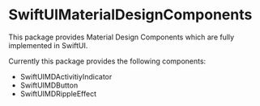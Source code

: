 # SwiftUIMaterialDesignComponents

This package provides Material Design Components which are fully implemented in SwiftUI. 

Currently this package provides the following components:
- SwiftUIMDActivitiyIndicator
- SwiftUIMDButton
- SwiftUIMDRippleEffect
